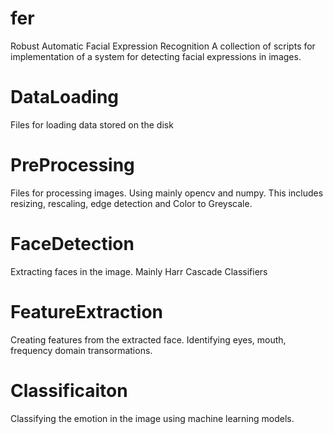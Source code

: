 # fer
Robust Automatic Facial Expression Recognition
 A collection of scripts for implementation of a system for detecting facial expressions in images.
 

# DataLoading
Files for loading data stored on the disk

# PreProcessing
Files for processing images. Using mainly opencv and numpy. This includes resizing, rescaling, edge detection and Color to Greyscale.

# FaceDetection
Extracting faces in the image. Mainly Harr Cascade Classifiers

# FeatureExtraction
Creating features from the extracted face. Identifying eyes, mouth, frequency domain transormations.

# Classificaiton
Classifying the emotion in the image using machine learning models.
